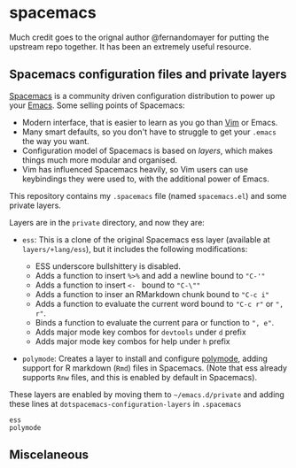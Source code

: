 # spacemacs

Much credit goes to the orignal author @fernandomayer for putting the upstream repo together. It has been an extremely useful resource. 

## Spacemacs configuration files and private layers

[Spacemacs] is a community driven configuration distribution to power up your
[Emacs]. Some selling points of Spacemacs: 

* Modern interface, that is easier to learn as you go than [Vim] or Emacs.
* Many smart defaults, so you don't have to struggle to get your `.emacs` the way you want.
* Configuration model of Spacemacs is based on *layers*, which makes things much more modular and organised. 
* Vim has influenced Spacemacs heavily, so Vim users can use keybindings they were used to,
with the additional power of Emacs.

This repository contains my `.spacemacs` file (named `spacemacs.el`) and
some private layers.

Layers are in the `private` directory, and now they are:

- `ess`: This is a clone of the original Spacemacs ess layer
  (available at `layers/+lang/ess`), but it includes the following
  modifications:
  - ESS underscore bullshittery is disabled.
  - Adds a function to insert `%>%` and add a newline bound to `"C-'"`
  - Adds a function to insert `<- ` bound to `"C-\""`
  - Adds a function to inser an RMarkdown chunk bound to `"C-c i"`
  - Adds a function to evaluate the current word bound to `"C-c r"` or `", r"`.
  - Binds a function to evaluate the current para or function to `", e"`.
  - Adds major mode key combos for `devtools` under `d` prefix
  - Adds major mode key combos for help under `h` prefix
  
- `polymode`: Creates a layer to install and configure [polymode],
  adding support for R markdown (`Rmd`) files in Spacemacs.
  (Note that ess already supports `Rnw` files, and this is enabled by
  default in Spacemacs).

These layers are enabled by moving them to `~/emacs.d/private` and adding
these lines at `dotspacemacs-configuration-layers` in `.spacemacs`

```
ess
polymode
```

## Miscelaneous

[polymode]: https://github.com/vspinu/polymode
[R Coding Standards]: https://cran.r-project.org/doc/manuals/R-ints.html#R-coding-standards
[Spacemacs]: http://spacemacs.org/
[Emacs]: https://www.gnu.org/software/emacs/
[Vim]: http://www.vim.org/
